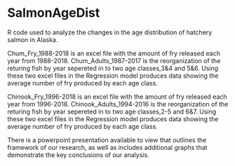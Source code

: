 # SalmonAgeDist 
R code used to analyze the changes in the age distribution of hatchery salmon in Alaska. 

Chum_Fry_1988-2018 is an excel file with the amount of fry released each year from 1988-2018. Chum_Adults_1987-2017 is the reorganization of the returing fish by year sepereted in to two age classes,3&4 and 5&6. Using these two excel files in the Regression model produces data showing the average number of fry produced by each age class.


Chinook_Fry_1996-2018 is an excel file with the amount of fry released each year from 1996-2018. Chinook_Adults_1994-2016 is the reorganization of the returing fish by year sepereted in to two age classes,2-5 and 6&7. Using these two excel files in the Regression model produces data showing the average number of fry produced by each age class.


There is a powerpoint presentation available to view that outlines the framework of our research, as well as includes additional graphs that demonstrate the key conclusions of our analysis.
